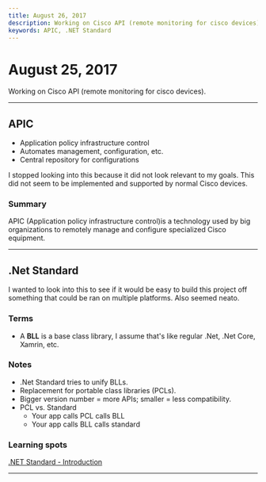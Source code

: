 ```yaml
---
title: August 26, 2017
description: Working on Cisco API (remote monitoring for cisco devices).
keywords: APIC, .NET Standard
---
```

# August 25, 2017

Working on Cisco API (remote monitoring for cisco devices).

---

## APIC

* Application policy infrastructure control
* Automates management, configuration, etc.
* Central repository for configurations

I stopped looking into this because it did not look relevant to my goals. This did not seem to be implemented and supported by normal Cisco devices.

### Summary

APIC (Application policy infrastructure control)is a technology used by big organizations to remotely manage and configure specialized Cisco equipment.

---

## .Net Standard

I wanted to look into this to see if it would be easy to build this project off something that could be ran on multiple platforms. Also seemed neato.

### Terms

* A **BLL** is a base class library, I assume that's like regular .Net, .Net Core, Xamrin, etc.

### Notes

* .Net Standard tries to unify BLLs.
* Replacement for portable class libraries (PCLs).
* Bigger version number = more APIs; smaller = less compatibility.
* PCL vs. Standard
  * Your app calls PCL calls BLL
  * Your app calls BLL calls standard

### Learning spots

[.NET Standard - Introduction](https://youtu.be/YI4MurjfMn8)

---